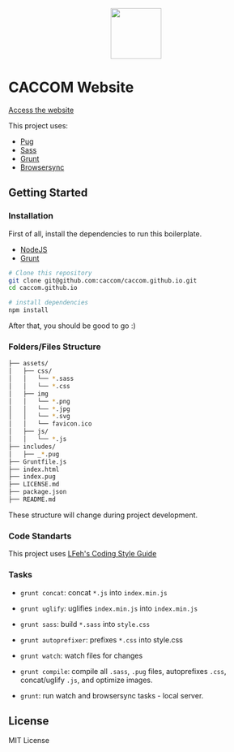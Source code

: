 <p align="center">
  <img src="http://i.imgbox.com/Di0zXjiK.png" width="100">
</p>

# CACCOM Website

[Access the website](http://caccom.github.io/)

This project uses:
- [Pug](https://pugjs.org/)
- [Sass](http://sass-lang.com/)
- [Grunt](https://gruntjs.com/)
- [Browsersync](https://www.browsersync.io/)

## Getting Started

### Installation

First of all, install the dependencies to run this boilerplate.

- [NodeJS](http://nodejs.org/)
- [Grunt](https://gruntjs.com/)

```sh
# Clone this repository
git clone git@github.com:caccom/caccom.github.io.git
cd caccom.github.io

# install dependencies
npm install

```

After that, you should be good to go :)


### Folders/Files Structure

```sh
├── assets/
│   ├── css/
│   │   └── *.sass
│   │   └── *.css
│   ├── img
│   │   └── *.png
│   │   └── *.jpg
│   │   └── *.svg
│   │   └── favicon.ico
│   ├── js/
│   │   └── *.js
├── includes/
│   ├── _*.pug
├── Gruntfile.js
├── index.html
├── index.pug
├── LICENSE.md
├── package.json
├── README.md
```
These structure will change during project development.


### Code Standarts

This project uses [LFeh's Coding Style Guide](https://github.com/LFeh/coding-style)


### Tasks

- `grunt concat`: concat `*.js` into `index.min.js`
- `grunt uglify`: uglifies `index.min.js` into `index.min.js`
- `grunt sass`: build `*.sass` into `style.css`
- `grunt autoprefixer`: prefixes `*.css` into style.css
- `grunt watch`: watch files for changes

- `grunt compile`: compile all `.sass`, `.pug` files, autoprefixes `.css`, concat/uglify `.js`, and optimize images.
- `grunt`: run watch and browsersync tasks - local server.


## License

MIT License